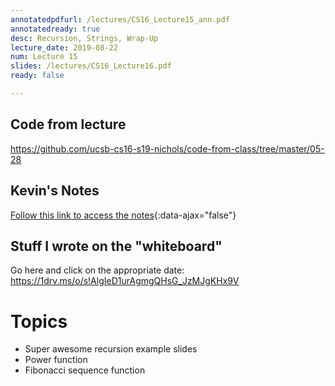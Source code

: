 ```yaml
---
annotatedpdfurl: /lectures/CS16_Lecture15_ann.pdf
annotatedready: true
desc: Recursion, Strings, Wrap-Up
lecture_date: 2019-08-22
num: Lecture 15
slides: /lectures/CS16_Lecture16.pdf
ready: false

---
```


## Code from lecture

<https://github.com/ucsb-cs16-s19-nichols/code-from-class/tree/master/05-28>

## Kevin's Notes

[Follow this link to access the notes](/lectures/CS16_Lecture15_Notes.docx){:data-ajax="false"}

## Stuff I wrote on the "whiteboard"

Go here and click on the appropriate date:
<https://1drv.ms/o/s!AlgIeD1urAgmgQHsG_JzMJgKHx9V>

# Topics

- Super awesome recursion example slides
- Power function
- Fibonacci sequence function
